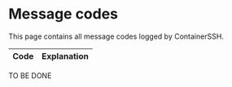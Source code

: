 # Message codes

This page contains all message codes logged by ContainerSSH.

| Code | Explanation |
|------|-------------|

TO BE DONE
